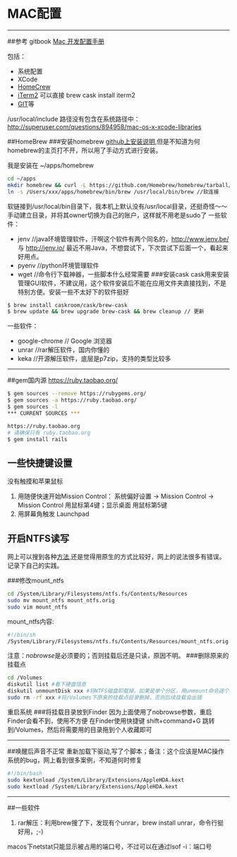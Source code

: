 # MAC配置

-----

##参考
gitbook [Mac 开发配置手册](http://aaaaaashu.gitbooks.io/mac-dev-setup/content/)

包括：

- 系统配置
- XCode
- [HomeCrew](http://aaaaaashu.gitbooks.io/mac-dev-setup/content/Homebrew/README.html)
- [iTerm2](http://aaaaaashu.gitbooks.io/mac-dev-setup/content/iTerm/README.html) 可以直接 brew cask install iterm2
- [GIT](http://aaaaaashu.gitbooks.io/mac-dev-setup/content/Git/README.html)等

/usr/local/include 路径没有包含在系统路径中：http://superuser.com/questions/894958/mac-os-x-xcode-libraries

##HomeBrew
###安装homebrew
[github上安装说明](https://github.com/Homebrew/homebrew/blob/master/share/doc/homebrew/Installation.md),但是不知道为何homebrew的主页打不开，所以用了手动方式进行安装。

我是安装在 ~/apps/homebrew

```sh
cd ~/apps
mkdir homebrew && curl -L https://github.com/Homebrew/homebrew/tarball/master | tar xz --strip 1 -C homebrew
ln -s /Users/xxx/apps/homebrew/bin/brew /usr/local/bin/brew //软连接
```
软链接到/usr/local/bin目录下，我本机上默认没有/usr/local目录，还挺奇怪～～
手动建立目录，并将其owner切换为自己的账户，这样就不用老是sudo了
一些软件：
- jenv //java环境管理软件，汗啊这个软件有两个同名的，http://www.jenv.be/ 与 http://jenv.io/ 最近不用Java，不想尝试下，下次尝试下后面一个，看起来好用点。
- pyenv //python环境管理软件
- wget //命令行下载神器，一些脚本什么经常需要
###安装cask
cask用来安装管理GUI软件，不建议用，这个软件安装后不能在应用文件夹直接找到，不是特别方便。安装一些不太好下的软件挺好
```sh
$ brew install caskroom/cask/brew-cask
$ brew update && brew upgrade brew-cask && brew cleanup // 更新
```
一些软件：
- google-chrome // Google 浏览器
- unrar  //rar解压软件，国内你懂的
- keka //开源解压软件，底层是p7zip，支持的类型比较多

----
##gem国内源
https://ruby.taobao.org/
```sh
$ gem sources --remove https://rubygems.org/
$ gem sources -a https://ruby.taobao.org/
$ gem sources -l
*** CURRENT SOURCES ***

https://ruby.taobao.org
# 请确保只有 ruby.taobao.org
$ gem install rails
```
## 一些快捷键设置

没有触摸和苹果鼠标

1. 用随便快速开始Mission Control：
系统偏好设置 -> Mission Control -> Mission Control 用鼠标第4键；显示桌面 用鼠标第5键
2. 用屏幕角触发 Launchpad


## 开启NTFS读写
网上可以搜到各种[方法](http://www.readern.com/ntfs-on-mac-os-x.html),还是觉得用原生的方式比较好，网上的说法很多有错误。记录下自己的实践。

###修改mount_ntfs
```sh
cd /System/Library/Filesystems/ntfs.fs/Contents/Resources
sudo mv mount_ntfs mount_ntfs.orig
sudo vim mount_ntfs
```
mount_ntfs内容:

```sh
#!/bin/sh
/System/Library/Filesystems/ntfs.fs/Contents/Resources/mount_ntfs.orig -o rw,nobrowse "$@"
```
注意：*nobrowse*是必须要的；否则挂载后还是只读，原因不明。
###删除原来的挂载点
```sh
cd /Volumes
diskutil list #看下硬盘信息
diskutil unmountDisk xxx #将NTFS磁盘卸载掉，如果是单个分区，用unmount命令逐个卸载
sudo rm -rf xxx #将/Volumes下原来的挂载点目录删掉，否则后续挂载会出错
```
重启系统
###将挂载目录放到Finder
因为上面使用了nobrowse参数，重启Finder会看不到，使用不方便
在Finder使用快捷键 shift+command+G 跳转到/Volumes，然后将需要用的目录拖到个人收藏即可

-----

##唤醒后声音不正常
重新加载下驱动,写了个脚本；备注：这个应该是MAC操作系统的bug，网上看到很多案例，不知道何时修复

```sh
#!/bin/bash
sudo kextunload /System/Library/Extensions/AppleHDA.kext
sudo kextload /System/Library/Extensions/AppleHDA.kext
```

-----
##一些软件
1. rar解压：利用brew搜了下，发现有个unrar，brew install unrar，命令行挺好用，;-)

macos下netstat只能显示被占用的端口号，不过可以在通过lsof -i：端口号
